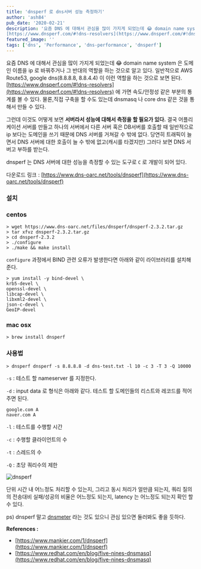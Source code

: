 ```yaml
---
title: 'dnsperf 로 dns서버 성능 측정하기'
author: 'ash84'
pub_date: '2020-02-21'
description: '요즘 DNS 에 대해서 관심을 많이 가지게 되었는데 😂 domain name system 은 도메인 이름을 ip 로 바꿔주거나 그 반대의 역할을 하는 것으로 알고 있다. 일반적으로 AWS Route53, google dns(8.8.8.8, 8.8.4.4) 이 이런 역할을 하는 것으로 보면 된다. 
[https://www.dnsperf.com/#!dns-resolvers](https://www.dnsperf.com/#!dns-resolvers) 에 가면 속도/안정성 같은 부분의 통계를 볼 수 있다. 물론,직접 구축을 할 수도 있는데'
featured_image: ''
tags: ['dns', 'Performance', 'dns-performance', 'dnsperf']
---
```


요즘 DNS 에 대해서 관심을 많이 가지게 되었는데 😂 domain name system 은 도메인 이름을 ip 로 바꿔주거나 그 반대의 역할을 하는 것으로 알고 있다. 일반적으로 AWS Route53, google dns(8.8.8.8, 8.8.4.4) 이 이런 역할을 하는 것으로 보면 된다. 
[https://www.dnsperf.com/#!dns-resolvers](https://www.dnsperf.com/#!dns-resolvers) 에 가면 속도/안정성 같은 부분의 통계를 볼 수 있다. 물론,직접 구축을 할 수도 있는데 dnsmasq 나 core dns 같은 것을 통해서 만들 수 있다. 

그런데 이것도 어떻게 보면 **서버라서 성능에 대해서 측정을 할 필요가 있다.** 결국 어플리케이션 서버를 만들고 하나의 서버에서 다른 서버 혹은 DB서버를 호출할 때 일반적으로 ip 보다는 도메인을 쓰기 때문에 DNS 서버를 거쳐갈 수 밖에 없다. 당연히 트래픽이 늘면서 DNS 서버에 대한 호출이 늘 수 밖에 없고(캐시를 타겠지만) 그러다 보면 DNS 서버고 부하를 받는다. 

dnsperf 는 DNS 서버에 대한 성능을 측정할 수 있는 도구로 `C` 로 개발이 되어 있다.

다운로드 링크 : [https://www.dns-oarc.net/tools/dnsperf](https://www.dns-oarc.net/tools/dnsperf)

### 설치

### centos

```shell
> wget https://www.dns-oarc.net/files/dnsperf/dnsperf-2.3.2.tar.gz
> tar xfvz dnsperf-2.3.2.tar.gz
> cd dnsperf-2.3.2
> ./configure 
> ./make && make install
```

`configure` 과정에서 BIND 관련 오류가 발생한다면 아래와 같이 라이브러리를 설치해준다. 
```shell
> yum install -y bind-devel \
krb5-devel \
openssl-devel \
libcap-devel \
libxml2-devel \
json-c-devel \
GeoIP-devel    
```

### mac osx
```shell
> brew install dnsperf 
```

### 사용법
```shell
> dnsperf dnsperf -s 8.8.8.8 -d dns-test.txt -l 10 -c 3 -T 3 -Q 10000
```

`-s` : 테스트 할 nameserver 를 지정한다. 

`-d` : input data 로 형식은 아래와 같다. 테스트 할 도메인들의 리스트와 레코드를 적어주면 된다. 

```
google.com A 
naver.com A 
```

`-l` : 테스트를 수행할 시간 

`-c` : 수행할 클라이언트의 수 

`-t` : 스레드의 수 

`-Q` : 초당 쿼리수의 제한 

![dnsperf](https://s3.ap-northeast-2.amazonaws.com/static.ash84.io/images/blog/dnsperf/dnsperf.png)

단위 시간 내 어느정도 처리할 수 있는지, 그리고 동시 처리가 얼만큼 되는지, 쿼리 질의의 전송대비 실패/성공의 비율은 어느정도 되는지,  latency  는 어느정도 되는지 확인 할 수 있다. 

ps) dnsperf 말고 [dnsmeter](https://github.com/DNS-OARC/dnsmeter) 라는 것도 있으니 관심 있으면 둘러봐도 좋을 듯하다.  

**References :**

- [https://www.mankier.com/1/dnsperf](https://www.mankier.com/1/dnsperf)
- [https://www.redhat.com/en/blog/five-nines-dnsmasq](https://www.redhat.com/en/blog/five-nines-dnsmasq)
